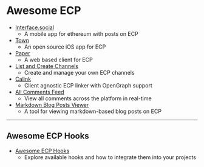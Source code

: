 # Awesome ECP

- [Interface.social](https://interface.social)
  - A mobile app for ethereum with posts on ECP
- [Town](https://t.me/+BpHx8Cm1I6M3OTc0)
  - An open source iOS app for ECP
- [Paper](https://paper.ink)
  - A web based client for ECP
- [List and Create Channels](https://ecp-channel-tool.vercel.app)
  - Create and manage your own ECP channels
- [Calink](https://calink.steer.fun)
  - Client agnostic ECP linker with OpenGraph support 
- [All Comments Feed](https://lennardevertz.github.io/ecp-view/)
  - View all comments across the platform in real-time
- [Markdown Blog Posts Viewer](https://ecp-eth.github.io/md/)
  - A tool for viewing markdown-based blog posts on ECP


---

## Awesome ECP Hooks

- [Awesome ECP Hooks](https://github.com/ecp-eth/awesome-ecp-hooks)
  - Explore available hooks and how to integrate them into your projects
